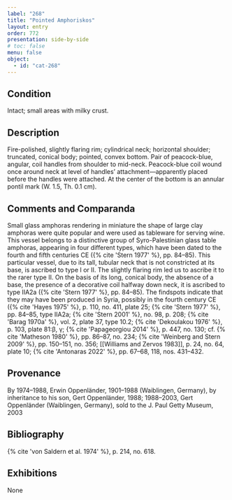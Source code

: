 ```yaml
---
label: "268"
title: "Pointed Amphoriskos"
layout: entry
order: 772
presentation: side-by-side
# toc: false
menu: false
object:
  - id: "cat-268"
---
```


## Condition

Intact; small areas with milky crust.

## Description

Fire-polished, slightly flaring rim; cylindrical neck; horizontal shoulder; truncated, conical body; pointed, convex bottom. Pair of peacock-blue, angular, coil handles from shoulder to mid-neck. Peacock-blue coil wound once around neck at level of handles’ attachment—apparently placed before the handles were attached. At the center of the bottom is an annular pontil mark (W. 1.5, Th. 0.1 cm).

## Comments and Comparanda

Small glass amphoras rendering in miniature the shape of large clay amphoras were quite popular and were used as tableware for serving wine. This vessel belongs to a distinctive group of Syro-Palestinian glass table amphoras, appearing in four different types, which have been dated to the fourth and fifth centuries CE ({% cite 'Stern 1977' %}, pp. 84–85). This particular vessel, due to its tall, tubular neck that is not constricted at its base, is ascribed to type I or II. The slightly flaring rim led us to ascribe it to the rarer type II. On the basis of its long, conical body, the absence of a base, the presence of a decorative coil halfway down neck, it is ascribed to type IIA2a ({% cite 'Stern 1977' %}, pp. 84–85). The findspots indicate that they may have been produced in Syria, possibly in the fourth century CE ({% cite 'Hayes 1975' %}, p. 110, no. 411, plate 25; {% cite 'Stern 1977' %}, pp. 84–85, type IIA2a; {% cite 'Stern 2001' %}, no. 98, p. 208; {% cite 'Barag 1970a' %}, vol. 2, plate 37, type 10.2; {% cite 'Dekoulakou 1976' %}, p. 103, plate 81:β, γ; {% cite 'Papageorgiou 2014' %}, p. 447, no. 130; cf. {% cite 'Matheson 1980' %}, pp. 86–87, no. 234; {% cite 'Weinberg and Stern 2009' %}, pp. 150–151, no. 356; [[Williams and Zervos 1983]], p. 24, no. 64, plate 10; {% cite 'Antonaras 2022' %}, pp. 67–68, 118, nos. 431–432.

## Provenance

By 1974–1988, Erwin Oppenländer, 1901–1988 (Waiblingen, Germany), by inheritance to his son, Gert Oppenländer, 1988; 1988–2003, Gert Oppenländer (Waiblingen, Germany), sold to the J. Paul Getty Museum, 2003

## Bibliography

{% cite 'von Saldern et al. 1974' %}, p. 214, no. 618.

## Exhibitions

None